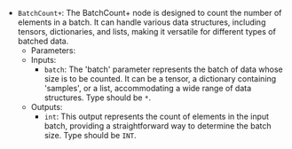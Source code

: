 - `BatchCount+`: The BatchCount+ node is designed to count the number of elements in a batch. It can handle various data structures, including tensors, dictionaries, and lists, making it versatile for different types of batched data.
    - Parameters:
    - Inputs:
        - `batch`: The 'batch' parameter represents the batch of data whose size is to be counted. It can be a tensor, a dictionary containing 'samples', or a list, accommodating a wide range of data structures. Type should be `*`.
    - Outputs:
        - `int`: This output represents the count of elements in the input batch, providing a straightforward way to determine the batch size. Type should be `INT`.
